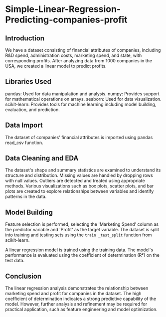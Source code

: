 # Simple-Linear-Regression-Predicting-companies-profit
## Introduction
We have a dataset consisting of financial attributes of companies, including R&amp;D spend, administration costs, marketing spend, and state, with corresponding profits. After analyzing data from 1000 companies in the USA, we created a linear model to predict profits.

## Libraries Used
pandas: Used for data manipulation and analysis.
numpy: Provides support for mathematical operations on arrays.
seaborn: Used for data visualization.
scikit-learn: Provides tools for machine learning including model building, evaluation, and prediction.

## Data Import
The dataset of companies' financial attributes is imported using pandas read_csv function.

## Data Cleaning and EDA
The dataset's shape and summary statistics are examined to understand its structure and distribution.
Missing values are handled by dropping rows with null values.
Outliers are detected and treated using appropriate methods.
Various visualizations such as box plots, scatter plots, and bar plots are created to explore relationships between variables and identify patterns in the data.

## Model Building
Feature selection is performed, selecting the 'Marketing Spend' column as the predictor variable and 'Profit' as the target variable.
The dataset is split into training and testing sets using the `train
_test_split` function from scikit-learn.

A linear regression model is trained using the training data.
The model's performance is evaluated using the coefficient of determination (R²) on the test data.

## Conclusion
The linear regression analysis demonstrates the relationship between marketing spend and profit for companies in the dataset. The high coefficient of determination indicates a strong predictive capability of the model. However, further analysis and refinement may be required for practical application, such as feature engineering and model optimization.
